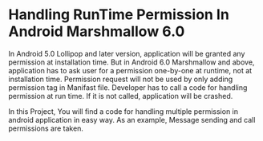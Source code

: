 # Handling RunTime Permission In Android Marshmallow 6.0

In Android 5.0 Lollipop and later version, application will be granted any permission at installation time. But in Android 6.0 Marshmallow and above, application has to ask user for a permission one-by-one at runtime, not at installation time. Permission request will not be used by only adding permission tag in Manifast file. Developer has to call a code for handling permission at run time. If it is not called, application will be crashed. 

In this Project, You will find a code for handling multiple permission in android application in easy way. As an example, Message sending and call permissions are taken.

